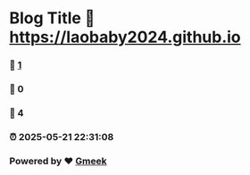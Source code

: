 # Blog Title :link: https://laobaby2024.github.io 
### :page_facing_up: [1](https://laobaby2024.github.io/tag.html) 
### :speech_balloon: 0 
### :hibiscus: 4 
### :alarm_clock: 2025-05-21 22:31:08 
### Powered by :heart: [Gmeek](https://github.com/Meekdai/Gmeek)
